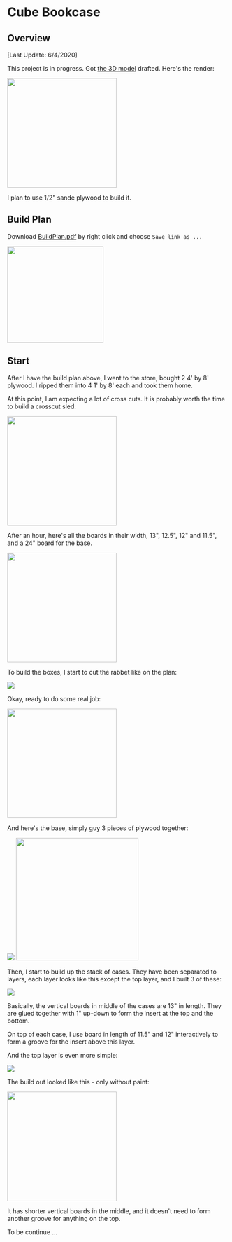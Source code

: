 # Cube Bookcase

## Overview

[Last Update: 6/4/2020]

This project is in progress. Got [the 3D model](https://a360.co/35g3FB4) drafted. Here's the render:

<img src='images/CubeBookcaseV2.png' width='250' />

I plan to use 1/2" sande plywood to build it.

## Build Plan

Download [BuildPlan.pdf](./pdfs/CubeBookcaseDrawingv13.pdf) by right click and choose `Save link as ...`

[<img src='./images/CubeBookcaseV2-Plan-Cover.png' width='220'>](./pdfs/CubeBookcaseDrawingv13.pdf)

## Start

After I have the build plan above, I went to the store, bought 2 4' by 8' plywood. I ripped them into 4 1' by 8' each and took them home.

At this point, I am expecting a lot of cross cuts. It is probably worth the time to build a crosscut sled:

  <img src='./images/CubeBookcaseV2-XCut-Sled.jpg' width='250' />

After an hour, here's all the boards in their width, 13", 12.5", 12" and 11.5", and a 24" board for the base.

<img src='./images/CubeBookcaseV2-After-X-Cut.jpg' width='250' />

To build the boxes, I start to cut the rabbet like on the plan:

<img src='./images/CubeBookcaseV2-RabbetJoint.png' />

Okay, ready to do some real job:

<img src='./images/CubeBookcaseV2-Build-Box.jpg' width='250' />

And here's the base, simply guy 3 pieces of plywood together:

<img src='./images/CubeBookcaseV2-BasePlan.png' />

<img src='./images/CubeBookcaseV2-Base.jpg' width='280' />

Then, I start to build up the stack of cases. They have been separated to layers, each layer looks like this except the top layer, and I built 3 of these:

<img src='./images/CubeBookcaseV2-LayerPlan.png' />

Basically, the vertical boards in middle of the cases are 13" in length. They are glued together with 1" up-down to form the insert at the top and the bottom.

On top of each case, I use board in length of 11.5" and 12" interactively to form a groove for the insert above this layer.

And the top layer is even more simple:

<img src='./images/CubeBookcaseV2-TopPlan.png' />

The build out looked like this - only without paint:

<img src='./images/CubeBookcaseV2-TopBuild.png' width='250' />

It has shorter vertical boards in the middle, and it doesn't need to form another groove for anything on the top.

To be continue ...
